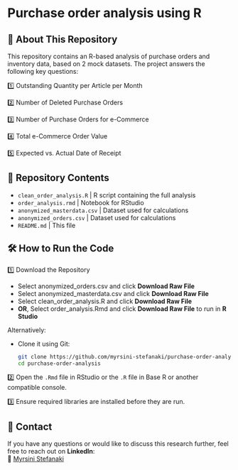 # Purchase order analysis using R

## 📖 About This Repository
This repository contains an R-based analysis of purchase orders and inventory data, based on 2 mock datasets. The project answers the following key questions:

1️⃣ Outstanding Quantity per Article per Month

2️⃣ Number of Deleted Purchase Orders

3️⃣ Number of Purchase Orders for e-Commerce

4️⃣ Total e-Commerce Order Value

5️⃣ Expected vs. Actual Date of Receipt

## 📂 Repository Contents
- `clean_order_analysis.R` |	R script containing the full analysis
- `order_analysis.rmd`	| Notebook for RStudio
- `anonymized_masterdata.csv` | Dataset used for calculations
- `anonymized_orders.csv` | Dataset used for calculations
- `README.md` |	This file

## 🛠️ How to Run the Code

1️⃣ Download the Repository
- Select anonymized_orders.csv and click **Download Raw File**
- Select anonymized_masterdata.csv and click **Download Raw File**
- Select clean_order_analysis.R and click **Download Raw File**
- **OR**, Select order_analysis.Rmd and click **Download Raw File** to run in **R Studio**

Alternatively:
- Clone it using Git:  
     ```bash
     git clone https://github.com/myrsini-stefanaki/purchase-order-analysis.git
     cd purchase-order-analysis
     ```

2️⃣ Open the `.Rmd` file in RStudio or the `.R` file in Base R or another compatible console.

3️⃣ Ensure required libraries are installed before they are run. 

## 📩 Contact  

If you have any questions or would like to discuss this research further, feel free to reach out on **LinkedIn**:  
🔗 [Myrsini Stefanaki](https://www.linkedin.com/in/myrsini-stefanaki-b0a031100/)


